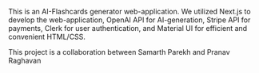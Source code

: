 This is an AI-Flashcards generator web-application. We utilized Next.js to develop the web-application, OpenAI API for AI-generation, Stripe API for payments, Clerk for user authentication, and Material UI for efficient and convenient HTML/CSS.

This project is a collaboration between Samarth Parekh and Pranav Raghavan
